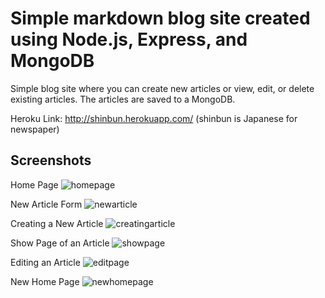 # Simple markdown blog site created using Node.js, Express, and MongoDB
Simple blog site where you can create new articles or view, edit, or delete existing articles. The articles are saved to a MongoDB.

Heroku Link: http://shinbun.herokuapp.com/ (shinbun is Japanese for newspaper)


## Screenshots
Home Page
![homepage](https://i.imgur.com/Bakznje.png)

New Article Form
![newarticle](https://i.imgur.com/w7OW6v4.png)

Creating a New Article
![creatingarticle](https://i.imgur.com/fdu3ils.png)

Show Page of an Article
![showpage](https://i.imgur.com/tUOzCWT.png)

Editing an Article
![editpage](https://i.imgur.com/DuQLYS0.png)

New Home Page
![newhomepage](https://i.imgur.com/D4aWkLk.png)
